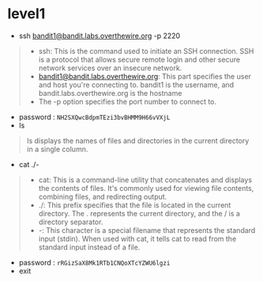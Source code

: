 # level1
- ssh bandit1@bandit.labs.overthewire.org -p 2220
> - ssh: This is the command used to initiate an SSH connection. SSH is a protocol that allows secure remote login and other secure network services over an insecure network.
> - bandit1@bandit.labs.overthewire.org: This part specifies the user and host you're connecting to. bandit1 is the username, and bandit.labs.overthewire.org is the hostname
> - The -p option specifies the port number to connect to.
- password : ```NH2SXQwcBdpmTEzi3bvBHMM9H66vVXjL```
- ls
> ls displays the names of files and directories in the current directory in a single column.
- cat ./-
> - cat: This is a command-line utility that concatenates and displays the contents of files. It's commonly used for viewing file contents, combining files, and redirecting output.
> - ./: This prefix specifies that the file is located in the current directory. The . represents the current directory, and the / is a directory separator.
> - -: This character is a special filename that represents the standard input (stdin). When used with cat, it tells cat to read from the standard input instead of a file.
- password : ```rRGizSaX8Mk1RTb1CNQoXTcYZWU6lgzi```
- exit
  

